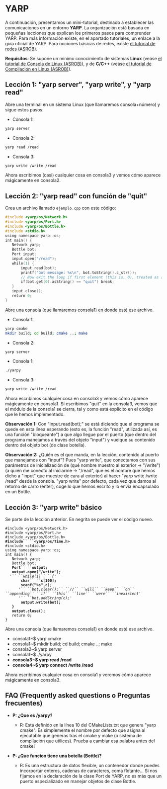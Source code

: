 # YARP
A continuación, presentamos un mini-tutorial, destinado a establecer las comunicaciones en un entorno **YARP**.
La organización está basada en pequeñas lecciones que explican los primeros pasos para comprender YARP.
Para más información existe, en el apartado tutoriales, un enlace a la guía oficial de YARP.
Para nociones básicas de redes, existe [el tutorial de redes (ASROB)](Tutorial_de_Redes "wikilink").

**Requisitos**: Se supone un mínimo conocimiento de sistemas **Linux** (veáse [el tutorial de Consola de Linux (ASROB)](Consola_de_Linux "wikilink")), y de **C/C++** (veáse [el tutorial de Compilación en Linux (ASROB)](Compilación_en_Linux "wikilink")).

## Lección 1: "yarp server", "yarp write", y "yarp read"

Abre una terminal en un sistema Linux (que llamaremos consola+número) y sigue estos pasos:

- Consola 1:
```bash
yarp server
```

- Consola 2:
```bash
yarp read /read
```

- Consola 3:
```bash
yarp write /write /read
```
Ahora escribimos (casi) cualquier cosa en consola3 y vemos cómo aparece mágicamente en consola2.

## Lección 2: "yarp read" con función de "quit"

Crea un archivo llamado `ejemplo.cpp` con este código:

```cpp
#include <yarp/os/Network.h>
#include <yarp/os/Port.h>
#include <yarp/os/Bottle.h>
#include <stdio.h>
using namespace yarp::os;
int main() {
   Network yarp;
   Bottle bot;
   Port input;
   input.open("/read");
   while(1) {
       input.read(bot);
       printf("Got message: %s\n", bot.toString().c_str());
       // Now exit the loop if first element (this is, 0), treated as a string, equals "quit":
       if(bot.get(0).asString() == "quit") break;
   }
   input.close();
   return 0;
}
```

Abre una consola (que llamaremos consola1) en donde esté ese archivo.

- Consola 1:
```bash
yarp cmake
mkdir build; cd build; cmake ..; make
```

- Consola 2:
```bash
yarp server
```

- Consola 1:
```bash
./yarpy
```

- Consola 3:
```bash
yarp write /write /read
```

Ahora escribimos cualquier cosa en consola3 y vemos cómo aparece mágicamente en consola1.
Si escribimos "quit" en la consola3, vemos que el módulo de la consola1 se cierra, tal y como está explícito en el código que le hemos implementado.

**Observación 1:** Con "input.read(bot);" se está diciendo que el
programa se quede en esta línea esperando (esto es, la función "read",
utilizada así, es una función "bloqueante") a que algo llegue por el
puerto (que dentro del programa manejamos a través del objeto "input") y
vuelque su contenido dentro del objeto bot (de clase botella).

**Observación 2:** ¿Quién es el que manda, en la lección, contenido al
puerto que manejamos con "input"? Pues "yarp write", que conectamos con
sus parámetros de inicialización de (qué nombre muestro al exterior -\>
"/write") (a quién me conecto al iniciarme -\> "/read", que es el nombre
que hemos dicho a "input" que muestre de cara al exterior) al hacer
"yarp write /write /read" desde la consola. "yarp write" por defecto,
cada vez que damos al retorno de carro (enter), coge lo que hemos
escrito y lo envía encapsulado en un Bottle.

## Lección 3: "yarp write" básico

Se parte de la lección anterior. En negrita se puede ver el código
nuevo.

`#include <yarp/os/Network.h>`  
`#include <yarp/os/Port.h>`  
`#include <yarp/os/Bottle.h>`  
**`#include`` ``<yarp/os/Time.h>`**  
`#include <stdio.h>`  
`using namespace yarp::os;`  
`int main() {`  
`   Network yarp;`  
`   Bottle bot; `  
`   `**`Port`` ``output;`**  
`   `**`output.open("/write");`**  
`  `*`'`` ``while(1)`` ``{`*`'`  
`       `**`char`` ``c[100];`**  
`       `**`scanf("%s",c);`**  
`      `*`'`` ``bot.clear();`` ``//`` ``will`` ``keep`` ``on``
``appending`` ``if`` ``this`` ``line`` ``were`` ``inexistent`*`'`  
`      `*`'`` ``bot.addString(c);`*`'`  
`       `**`output.write(bot);`**  
`   `**`}`**  
`   `**`output.close();`**  
`   return 0;`  
`}`

Abre una consola (que llamaremos consola1) en donde esté ese archivo.

  - consola1~$ yarp cmake
  - consola1~$ mkdir build; cd build; cmake ..; make
  - consola2~$ yarp server
  - consola1~$ ./yarpy
  - **consola3~$ yarp read /read**
  - **consola4~$ yarp connect /write /read**

Ahora escribimos cualquier cosa en consola1 y veremos cómo aparece
mágicamente en consola3.

## FAQ (Frequently asked questions o Preguntas frecuentes)

- **P: ¿Que es /yarpy?**
   - R: Está definido en la línea 10 del CMakeLists.txt que genera
        "yarp cmake". Es simplemente el nombre por defecto que asigna al
        ejecutable que generas tras el cmake y make (o sistema de
        compilación que utilices). Prueba a cambiar esa palabra antes
        del cmake\!

- **P: ¿Que funcion tiene una botella (Bottle)?**
    - R: Es una estructura de datos flexible, un contenedor donde
        puedes incorportar enteros, cadenas de caracteres, coma
        flotante... Si nos fijamos en la declaración de la clase Port de
        YARP, no es más que un puerto especializado en manejar objetos
        de clase Bottle.
